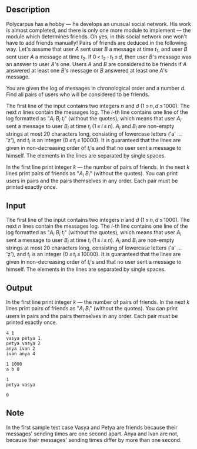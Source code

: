 ## Description

<div><p>Polycarpus has a hobby — he develops an unusual social network. His work is almost completed, and there is only one more module to implement — the module which determines friends. Oh yes, in this social network one won't have to add friends manually! Pairs of friends are deduced in the following way. Let's assume that user <span class="tex-span"><i>A</i></span> sent user <span class="tex-span"><i>B</i></span> a message at time <span class="tex-span"><i>t</i><sub class="lower-index">1</sub></span>, and user <span class="tex-span"><i>B</i></span> sent user <span class="tex-span"><i>A</i></span> a message at time <span class="tex-span"><i>t</i><sub class="lower-index">2</sub></span>. If <span class="tex-span">0 &lt; <i>t</i><sub class="lower-index">2</sub> - <i>t</i><sub class="lower-index">1</sub> ≤ <i>d</i></span>, then user <span class="tex-span"><i>B</i></span>'s message was <span class="tex-font-style-it">an answer</span> to user <span class="tex-span"><i>A</i></span>'s one. Users <span class="tex-span"><i>A</i></span> and <span class="tex-span"><i>B</i></span> are considered to be friends if <span class="tex-span"><i>A</i></span> answered at least one <span class="tex-span"><i>B</i></span>'s message or <span class="tex-span"><i>B</i></span> answered at least one <span class="tex-span"><i>A</i></span>'s message.</p><p>You are given the log of messages in chronological order and a number <span class="tex-span"><i>d</i></span>. Find all pairs of users who will be considered to be friends.</p></div><div class="input-specification"><p>The first line of the input contains two integers <span class="tex-span"><i>n</i></span> and <span class="tex-span"><i>d</i></span> (<span class="tex-span">1 ≤ <i>n</i>, <i>d</i> ≤ 1000</span>). The next <span class="tex-span"><i>n</i></span> lines contain the messages log. The <span class="tex-span"><i>i</i></span>-th line contains one line of the log formatted as "<span class="tex-span"><i>A</i><sub class="lower-index"><i>i</i></sub></span> <span class="tex-span"><i>B</i><sub class="lower-index"><i>i</i></sub></span> <span class="tex-span"><i>t</i><sub class="lower-index"><i>i</i></sub></span>" (without the quotes), which means that user <span class="tex-span"><i>A</i><sub class="lower-index"><i>i</i></sub></span> sent a message to user <span class="tex-span"><i>B</i><sub class="lower-index"><i>i</i></sub></span> at time <span class="tex-span"><i>t</i><sub class="lower-index"><i>i</i></sub></span> (<span class="tex-span">1 ≤ <i>i</i> ≤ <i>n</i></span>). <span class="tex-span"><i>A</i><sub class="lower-index"><i>i</i></sub></span> and <span class="tex-span"><i>B</i><sub class="lower-index"><i>i</i></sub></span> are non-empty strings at most <span class="tex-span">20</span> characters long, consisting of lowercase letters ('<span class="tex-font-style-tt">a</span>' ... '<span class="tex-font-style-tt">z</span>'), and <span class="tex-span"><i>t</i><sub class="lower-index"><i>i</i></sub></span> is an integer (<span class="tex-span">0 ≤ <i>t</i><sub class="lower-index"><i>i</i></sub> ≤ 10000</span>). It is guaranteed that the lines are given in non-decreasing order of <span class="tex-span"><i>t</i><sub class="lower-index"><i>i</i></sub></span>'s and that no user sent a message to himself. The elements in the lines are separated by single spaces.</p></div><div class="output-specification"><p>In the first line print integer <span class="tex-span"><i>k</i></span> — the number of pairs of friends. In the next <span class="tex-span"><i>k</i></span> lines print pairs of friends as "<span class="tex-span"><i>A</i><sub class="lower-index"><i>i</i></sub></span> <span class="tex-span"><i>B</i><sub class="lower-index"><i>i</i></sub></span>" (without the quotes). You can print users in pairs and the pairs themselves in any order. Each pair must be printed exactly once.</p></div>

## Input

<p>The first line of the input contains two integers <span class="tex-span"><i>n</i></span> and <span class="tex-span"><i>d</i></span> (<span class="tex-span">1 ≤ <i>n</i>, <i>d</i> ≤ 1000</span>). The next <span class="tex-span"><i>n</i></span> lines contain the messages log. The <span class="tex-span"><i>i</i></span>-th line contains one line of the log formatted as "<span class="tex-span"><i>A</i><sub class="lower-index"><i>i</i></sub></span> <span class="tex-span"><i>B</i><sub class="lower-index"><i>i</i></sub></span> <span class="tex-span"><i>t</i><sub class="lower-index"><i>i</i></sub></span>" (without the quotes), which means that user <span class="tex-span"><i>A</i><sub class="lower-index"><i>i</i></sub></span> sent a message to user <span class="tex-span"><i>B</i><sub class="lower-index"><i>i</i></sub></span> at time <span class="tex-span"><i>t</i><sub class="lower-index"><i>i</i></sub></span> (<span class="tex-span">1 ≤ <i>i</i> ≤ <i>n</i></span>). <span class="tex-span"><i>A</i><sub class="lower-index"><i>i</i></sub></span> and <span class="tex-span"><i>B</i><sub class="lower-index"><i>i</i></sub></span> are non-empty strings at most <span class="tex-span">20</span> characters long, consisting of lowercase letters ('<span class="tex-font-style-tt">a</span>' ... '<span class="tex-font-style-tt">z</span>'), and <span class="tex-span"><i>t</i><sub class="lower-index"><i>i</i></sub></span> is an integer (<span class="tex-span">0 ≤ <i>t</i><sub class="lower-index"><i>i</i></sub> ≤ 10000</span>). It is guaranteed that the lines are given in non-decreasing order of <span class="tex-span"><i>t</i><sub class="lower-index"><i>i</i></sub></span>'s and that no user sent a message to himself. The elements in the lines are separated by single spaces.</p>

## Output

<p>In the first line print integer <span class="tex-span"><i>k</i></span> — the number of pairs of friends. In the next <span class="tex-span"><i>k</i></span> lines print pairs of friends as "<span class="tex-span"><i>A</i><sub class="lower-index"><i>i</i></sub></span> <span class="tex-span"><i>B</i><sub class="lower-index"><i>i</i></sub></span>" (without the quotes). You can print users in pairs and the pairs themselves in any order. Each pair must be printed exactly once.</p>





```input1
4 1
vasya petya 1
petya vasya 2
anya ivan 2
ivan anya 4

```




```input2
1 1000
a b 0

```




```output1
1
petya vasya

```




```output2
0

```



## Note

<p>In the first sample test case Vasya and Petya are friends because their messages' sending times are one second apart. Anya and Ivan are not, because their messages' sending times differ by more than one second.</p>
